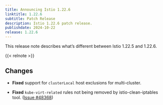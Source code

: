 ```yaml
---
title: Announcing Istio 1.22.6
linktitle: 1.22.6
subtitle: Patch Release
description: Istio 1.22.6 patch release.
publishdate: 2024-10-22
release: 1.22.6
---
```


This release note describes what’s different between Istio 1.22.5 and 1.22.6.

{{< relnote >}}

## Changes

- **Fixed** support for `clusterLocal` host exclusions for multi-cluster.

- **Fixed** `kube-virt-related` rules not being removed by istio-clean-iptables tool.
  ([Issue #48368](https://github.com/istio/istio/issues/48368))
